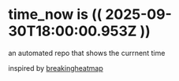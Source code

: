 # time_now is (( 2025-09-30T18:00:00.953Z ))

an automated repo that shows the currnent time

inspired by [breakingheatmap](https://github.com/breakingheatmap/breakingheatmap)
